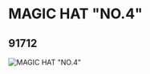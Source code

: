 # MAGIC HAT "NO.4"
## 91712
![MAGIC HAT "NO.4"](https://lc-www-live-s.legocdn.com/media/bricks/5/2/4587631.jpg)